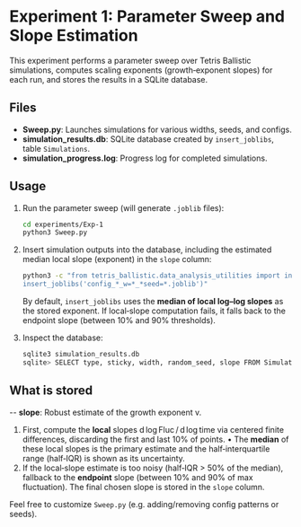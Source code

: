 # Experiment 1: Parameter Sweep and Slope Estimation

This experiment performs a parameter sweep over Tetris Ballistic simulations,
computes scaling exponents (growth‐exponent slopes) for each run, and stores
the results in a SQLite database.

## Files
- **Sweep.py**: Launches simulations for various widths, seeds, and configs.
- **simulation_results.db**: SQLite database created by `insert_joblibs`, table `Simulations`.
- **simulation_progress.log**: Progress log for completed simulations.

## Usage

1. Run the parameter sweep (will generate `.joblib` files):
   ```bash
   cd experiments/Exp-1
   python3 Sweep.py
   ```

2. Insert simulation outputs into the database, including the estimated
   median local slope (exponent) in the `slope` column:
   ```bash
   python3 -c "from tetris_ballistic.data_analysis_utilities import insert_joblibs;\
   insert_joblibs('config_*_w=*_*seed=*.joblib')"
   ```

   By default, `insert_joblibs` uses the **median of local log–log slopes**
   as the stored exponent. If local‐slope computation fails, it falls back
   to the endpoint slope (between 10% and 90% thresholds).

3. Inspect the database:
   ```bash
   sqlite3 simulation_results.db
   sqlite> SELECT type, sticky, width, random_seed, slope FROM Simulations;
   ```

## What is stored

-- **slope**: Robust estimate of the growth exponent v.
  1) First, compute the **local** slopes d log Fluc / d log time via centered finite
     differences, discarding the first and last 10% of points.
     • The **median** of these local slopes is the primary estimate and the
       half‐interquartile range (half‐IQR) is shown as its uncertainty.
  2) If the local‐slope estimate is too noisy (half‐IQR > 50% of the median),
     fallback to the **endpoint** slope (between 10% and 90% of max fluctuation).
  The final chosen slope is stored in the `slope` column.

Feel free to customize `Sweep.py` (e.g. adding/removing config patterns or seeds).
